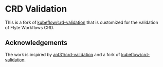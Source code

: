 # CRD Validation

This is a fork of [kubeflow/crd-validation][] that is customized for the validation of Flyte Workflows CRD.


## Acknowledgements

The work is inspired by [ant31/crd-validation][] and a fork of [kubeflow/crd-validation][].                                                                                                                                                                              

[ant31/crd-validation]: https://github.com/ant31/crd-validation
[kubernetes/kubernetes#54579]: https://github.com/kubernetes/kubernetes/issues/54579#issuecomment-370372942
[kubeflow]: https://github.com/kubeflow
[kubeflow/crd-validation]: https://github.com/kubeflow/crd-validation
